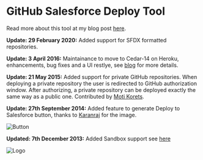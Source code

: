 # GitHub Salesforce Deploy Tool

Read more about this tool at my blog post [here](http://andyinthecloud.com/2013/09/24/deploy-direct-from-github-to-salesforce/). 

**Update: 29 February 2020:** Added support for SFDX formatted repositories. 

**Update: 3 April 2016:** Maintainance to move to Cedar-14 on Heroku, enhancements, bug fixes and a UI restlye, see [blog](http://andyinthecloud.com/2016/04/02/github-salesforce-deploy-lightning-edition/) for more details.

**Update: 21 May 2015:** Added support for private GitHub repositories. When deploying a private repository the user is redirected to GitHub authorization window. After authorizing, a private repository can be deployed exactly the same way as a public one. Contributed by [Moti Korets](https://github.com/motiko).   

**Update: 27th September 2014:** Added feature to generate Deploy to Salesforce button, thanks to [Karanraj](https://twitter.com/karanrajs) for the image.

![Button](https://raw.githubusercontent.com/afawcett/githubsfdeploy/master/src/main/webapp/resources/img/deploy.png)

**Updated: 7th December 2013:** Added Sandbox support see [here](http://andyinthecloud.com/2013/12/07/updated-github-deploy-tool-sandbox-support/)

![Logo](http://andrewfawcett.files.wordpress.com/2013/09/githubsfdeploy.png)
